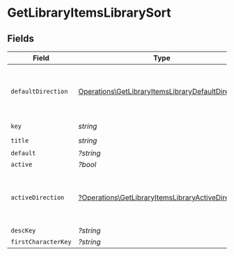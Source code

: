 # GetLibraryItemsLibrarySort


## Fields

| Field                                                                                                                  | Type                                                                                                                   | Required                                                                                                               | Description                                                                                                            | Example                                                                                                                |
| ---------------------------------------------------------------------------------------------------------------------- | ---------------------------------------------------------------------------------------------------------------------- | ---------------------------------------------------------------------------------------------------------------------- | ---------------------------------------------------------------------------------------------------------------------- | ---------------------------------------------------------------------------------------------------------------------- |
| `defaultDirection`                                                                                                     | [Operations\GetLibraryItemsLibraryDefaultDirection](../../Models/Operations/GetLibraryItemsLibraryDefaultDirection.md) | :heavy_check_mark:                                                                                                     | The direction of the sort. Can be either `asc` or `desc`.<br/>                                                         | asc                                                                                                                    |
| `key`                                                                                                                  | *string*                                                                                                               | :heavy_check_mark:                                                                                                     | N/A                                                                                                                    | titleSort                                                                                                              |
| `title`                                                                                                                | *string*                                                                                                               | :heavy_check_mark:                                                                                                     | N/A                                                                                                                    | Title                                                                                                                  |
| `default`                                                                                                              | *?string*                                                                                                              | :heavy_minus_sign:                                                                                                     | N/A                                                                                                                    | asc                                                                                                                    |
| `active`                                                                                                               | *?bool*                                                                                                                | :heavy_minus_sign:                                                                                                     | N/A                                                                                                                    | false                                                                                                                  |
| `activeDirection`                                                                                                      | [?Operations\GetLibraryItemsLibraryActiveDirection](../../Models/Operations/GetLibraryItemsLibraryActiveDirection.md)  | :heavy_minus_sign:                                                                                                     | The direction of the sort. Can be either `asc` or `desc`.<br/>                                                         | asc                                                                                                                    |
| `descKey`                                                                                                              | *?string*                                                                                                              | :heavy_minus_sign:                                                                                                     | N/A                                                                                                                    | titleSort:desc                                                                                                         |
| `firstCharacterKey`                                                                                                    | *?string*                                                                                                              | :heavy_minus_sign:                                                                                                     | N/A                                                                                                                    | /library/sections/2/firstCharacter                                                                                     |